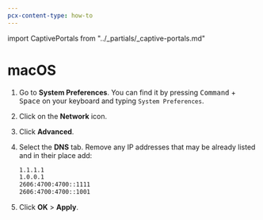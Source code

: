 ```yaml
---
pcx-content-type: how-to
---
```


import CaptivePortals from "../_partials/_captive-portals.md"

# macOS

<StreamVideo id="b95943849d53350130ba22d039fa6faf"/>

1. Go to **System Preferences**. You can find it by pressing <kbd>Command</kbd> + <kbd>Space</kbd> on your keyboard and typing `System Preferences`.
1. Click on the **Network** icon.
1. Click **Advanced**.
1. Select the **DNS** tab. Remove any IP addresses that may be already listed and in their place add:

    ```txt
    1.1.1.1
    1.0.0.1
    2606:4700:4700::1111
    2606:4700:4700::1001
    ```

1. Click **OK** > **Apply**.

<CaptivePortals/>
